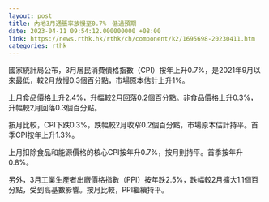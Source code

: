 ```yaml
---
layout: post
title: 內地3月通脹率放慢至0.7%　低過預期
date: 2023-04-11 09:54:12.000000000 +08:00
link: https://news.rthk.hk/rthk/ch/component/k2/1695698-20230411.htm
categories: rthk
---
```


國家統計局公布，3月居民消費價格指數（CPI）按年上升0.7%，是2021年9月以來最低，較2月放慢0.3個百分點，市場原本估計上升1%。

上月食品價格上升2.4%，升幅較2月回落0.2個百分點。非食品價格上升0.3%，升幅較2月回落0.3個百分點。

按月比較，CPI下跌0.3%，跌幅較2月收窄0.2個百分點，市場原本估計持平。首季CPI按年上升1.3%。

上月扣除食品和能源價格的核心CPI按年升0.7%，按月則持平。首季按年升0.8%。

另外，3月工業生產者出廠價格指數（PPI）按年跌2.5%，跌幅較2月擴大1.1個百分點，受到高基數影響。按月比較，PPI繼續持平。
